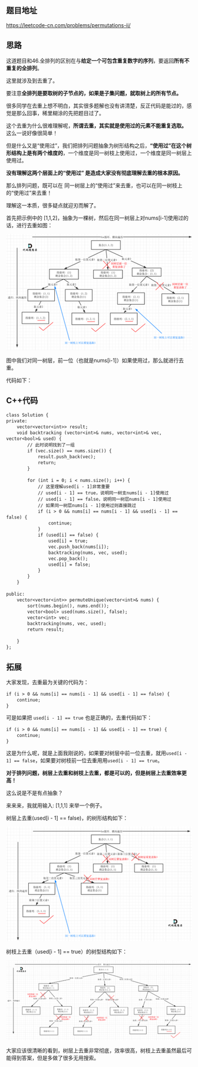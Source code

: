 ## 题目地址 
https://leetcode-cn.com/problems/permutations-ii/

## 思路 

这道题目和46.全排列的区别在与**给定一个可包含重复数字的序列**，要返回**所有不重复的全排列**。

这里就涉及到去重了。 

要注意**全排列是要取树的子节点的，如果是子集问题，就取树上的所有节点。**

很多同学在去重上想不明白，其实很多题解也没有讲清楚，反正代码是能过的，感觉是那么回事，稀里糊涂的先把题目过了。

这个去重为什么很难理解呢，**所谓去重，其实就是使用过的元素不能重复选取。** 这么一说好像很简单！

但是什么又是“使用过”，我们把排列问题抽象为树形结构之后，**“使用过”在这个树形结构上是有两个维度的**，一个维度是同一树枝上使用过，一个维度是同一树层上使用过。

**没有理解这两个层面上的“使用过” 是造成大家没有彻底理解去重的根本原因。**

那么排列问题，既可以在 同一树层上的“使用过”来去重，也可以在同一树枝上的“使用过”来去重！

理解这一本质，很多疑点就迎刃而解了。

首先把示例中的 [1,1,2]，抽象为一棵树，然后在同一树层上对nums[i-1]使用过的话，进行去重如图：

<img src='../pics/47.全排列II1.png' width=600> </img></div>

图中我们对同一树层，前一位（也就是nums[i-1]）如果使用过，那么就进行去重。

代码如下：

## C++代码

```
class Solution {
private:
    vector<vector<int>> result;
    void backtracking (vector<int>& nums, vector<int>& vec, vector<bool>& used) {
        // 此时说明找到了一组
        if (vec.size() == nums.size()) {
            result.push_back(vec);
            return;
        }

        for (int i = 0; i < nums.size(); i++) {
            // 这里理解used[i - 1]非常重要 
            // used[i - 1] == true，说明同一树支nums[i - 1]使用过 
            // used[i - 1] == false，说明同一树层nums[i - 1]使用过
            // 如果同一树层nums[i - 1]使用过则直接跳过
            if (i > 0 && nums[i] == nums[i - 1] && used[i - 1] == false) { 
                continue;
            }
            if (used[i] == false) {
                used[i] = true;
                vec.push_back(nums[i]);
                backtracking(nums, vec, used);
                vec.pop_back();
                used[i] = false;
            }
        }
    }

public:
    vector<vector<int>> permuteUnique(vector<int>& nums) {
        sort(nums.begin(), nums.end());
        vector<bool> used(nums.size(), false);
        vector<int> vec;
        backtracking(nums, vec, used);
        return result;

    }
};
```

## 拓展

大家发现，去重最为关键的代码为：

```
if (i > 0 && nums[i] == nums[i - 1] && used[i - 1] == false) { 
    continue;
}
```

可是如果把 `used[i - 1] == true` 也是正确的，去重代码如下：
```
if (i > 0 && nums[i] == nums[i - 1] && used[i - 1] == true) { 
    continue;
}
```

这是为什么呢，就是上面我刚说的，如果要对树层中前一位去重，就用`used[i - 1] == false`，如果要对树枝前一位去重用用`used[i - 1] == true`。

**对于排列问题，树层上去重和树枝上去重，都是可以的，但是树层上去重效率更高！**

这么说是不是有点抽象？

来来来，我就用输入: [1,1,1] 来举一个例子。

树层上去重(used[i - 1] == false)，的树形结构如下：

<img src='../pics/47.全排列II2.png' width=600> </img></div>

树枝上去重（used[i - 1] == true）的树型结构如下：

<img src='../pics/47.全排列II3.png' width=600> </img></div>

大家应该很清晰的看到，树层上去重非常彻底，效率很高，树枝上去重虽然最后可能得到答案，但是多做了很多无用搜索。

